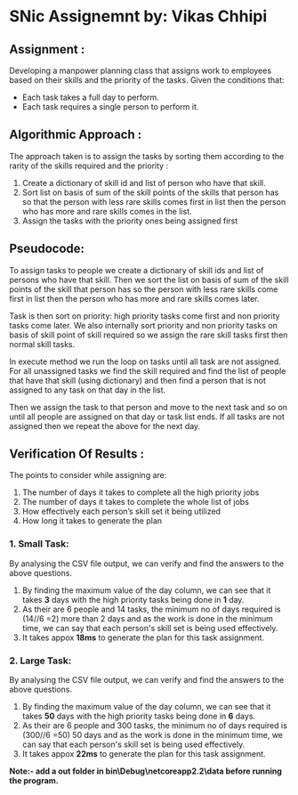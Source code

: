 # SNic Assignemnt by: Vikas Chhipi 


## Assignment : 
Developing a manpower planning class that assigns work to employees based on their skills and the priority of the tasks. Given the conditions that:
* Each task takes a full day to perform.
* Each task requires a single person to perform it.

## Algorithmic Approach :
The approach taken is to assign the tasks by sorting them according to the rarity of the skills required and the priority :
1. Create a dictionary of skill id and list of person who have that skill.
2. Sort list on basis of sum of the skill points of the skills that person has so that the person with 
less rare skills comes first in list then the person who has more and rare skills comes in the list.
3. Assign the tasks with the priority ones being assigned first

## Pseudocode:

To assign tasks to people we create a dictionary of skill ids and list of persons who have that skill.
Then we sort the list on basis of sum of the skill points of the skill that person has so the person with less rare skills come first in list then the person who has more and rare skills comes later.

Task is then sort on priority: high priority tasks come first and non priority tasks come later. We also internally sort priority and non priority tasks on basis of skill point of skill required so we assign the rare skill tasks first then normal skill tasks.

In execute method we run the loop on tasks until all task are not assigned. For all unassigned tasks we find the skill required and find the list of people that have that skill (using dictionary) and then find a person that is not assigned to any task on that day in the list.

Then we assign the task to that person and move to the next task and so on until all people are assigned on that day or task list ends.
If all tasks are not assigned then we repeat the above for the next day.

## Verification Of Results :
The points to consider while assigning are:
1. The number of days it takes to complete all the high priority jobs
2. The number of days it takes to complete the whole list of jobs
3. How effectively each person’s skill set it being utilized
4. How long it takes to generate the plan

### 1. Small Task:
By analysing the CSV file output, we can verify and find the answers to the above questions.
1. By finding the maximum value of the day column, we can see that it takes **3** days with the high priority tasks being done in **1** day.
2. As their are 6 people and 14 tasks, the minimum no of days required is (14//6 =2) more than 2 days and as the work is done in the minimum time, we can say that each person's skill set is being used effectively.
3. It takes appox **18ms** to generate the plan for this task assignment.

### 2. Large Task:
By analysing the CSV file output, we can verify and find the answers to the above questions.
1. By finding the maximum value of the day column, we can see that it takes **50** days with the high priority tasks being done in **6** days.
2. As their are 6 people and 300 tasks, the minimum no of days required is (300//6 =50) 50 days and as the work is done in the minimum time, we can say that each person's skill set is being used effectively.
3. It takes appox **22ms** to generate the plan for this task assignment.

**Note:- add a out folder in bin\Debug\netcoreapp2.2\data before running the program.**






